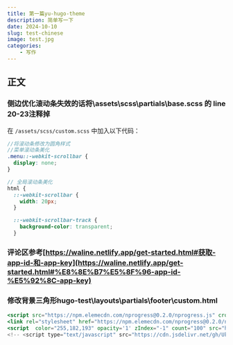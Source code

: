 ```yaml
---
title: 第一篇yu-hugo-theme
description: 简单写一下
date: 2024-10-10
slug: test-chinese
image: test.jpg
categories:
    - 写作
---
```


## 正文
### 侧边优化滚动条失效的话将\assets\scss\partials\base.scss 的 line 20-23注释掉

在 `/assets/scss/custom.scss` 中加入以下代码：

```scss
//将滚动条修改为圆角样式
//菜单滚动条美化
.menu::-webkit-scrollbar {
  display: none;
}

// 全局滚动条美化
html {
  ::-webkit-scrollbar {
    width: 20px;
  }

  ::-webkit-scrollbar-track {
    background-color: transparent;
  }
```

### 评论区参考[https://waline.netlify.app/get-started.html#获取-app-id-和-app-key](https://waline.netlify.app/get-started.html#%E8%8E%B7%E5%8F%96-app-id-%E5%92%8C-app-key)

### 修改背景三角形hugo-test\layouts\partials\footer\custom.html

```jsx
<script src="https://npm.elemecdn.com/nprogress@0.2.0/nprogress.js" crossorigin="anonymous"></script>
<link rel="stylesheet" href="https://npm.elemecdn.com/nprogress@0.2.0/nprogress.css" crossorigin="anonymous" />
<script  color="255,182,193" opacity='1' zIndex="-1" count="100" src="https://cdn.bootcss.com/canvas-nest.js/2.0.4/canvas-nest.js" type="text/javascript"></script>
<!-- <script type="text/javascript" src="https://cdn.jsdelivr.net/gh/Ukenn2112/UkennWeb@3.0/index/web.js"></script> -->
```